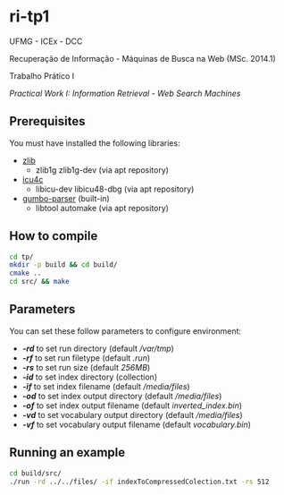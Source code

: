 ri-tp1
======
UFMG - ICEx - DCC

Recuperação de Informação - Máquinas de Busca na Web (MSc. 2014.1)

Trabalho Prático I

*Practical Work I: Information Retrieval - Web Search Machines*

## Prerequisites
You must have installed the following libraries:

- [zlib](http://www.zlib.net/)
  * zlib1g zlib1g-dev (via apt repository)
- [icu4c](http://site.icu-project.org/download)
  * libicu-dev libicu48-dbg (via apt repository)
- [gumbo-parser](https://github.com/google/gumbo-parser) (built-in)
  * libtool automake (via apt repository)

## How to compile
```bash
cd tp/
mkdir -p build && cd build/
cmake ..
cd src/ && make
```

## Parameters
You can set these follow parameters to configure environment:

- **_-rd_** to set run directory (default */var/tmp*)
- **_-rf_** to set run filetype (default *.run*)
- **_-rs_** to set run size (default *256MB*)
- **_-id_** to set index directory (collection)
- **_-if_** to set index filename (default */media/files*)
- **_-od_** to set index output directory (default */media/files*)
- **_-of_** to set index output filename (default *inverted_index.bin*)
- **_-vd_** to set vocabulary output directory (default */media/files*)
- **_-vf_** to set vocabulary output filename (default *vocabulary.bin*)

## Running an example
```bash
cd build/src/
./run -rd ../../files/ -if indexToCompressedColection.txt -rs 512
```
